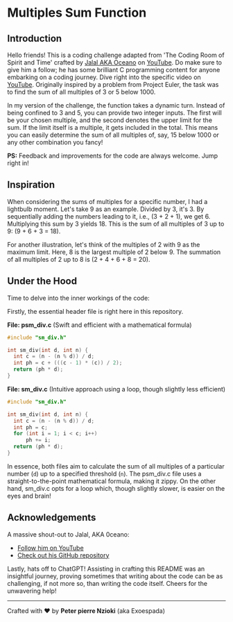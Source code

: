 # Multiples Sum Function

## Introduction
Hello friends! This is a coding challenge adapted from 'The Coding Room of Spirit and Time' crafted by [Jalal AKA Oceano](https://github.com/suspectedoceano) on [YouTube](https://www.youtube.com/@onaecO). Do make sure to give him a follow; he has some brilliant C programming content for anyone embarking on a coding journey. Dive right into the specific video on [YouTube](https://www.youtube.com/watch?v=ysAOy00IDIA&t=547s). Originally inspired by a problem from Project Euler, the task was to find the sum of all multiples of 3 or 5 below 1000.

In my version of the challenge, the function takes a dynamic turn. Instead of being confined to 3 and 5, you can provide two integer inputs. The first will be your chosen multiple, and the second denotes the upper limit for the sum. If the limit itself is a multiple, it gets included in the total. This means you can easily determine the sum of all multiples of, say, 15 below 1000 or any other combination you fancy!

**PS:** Feedback and improvements for the code are always welcome. Jump right in!

## Inspiration
When considering the sums of multiples for a specific number, I had a lightbulb moment. Let's take 9 as an example. Divided by 3, it's 3. By sequentially adding the numbers leading to it, i.e., \(3 + 2 + 1\), we get 6. Multiplying this sum by 3 yields 18. This is the sum of all multiples of 3 up to 9: \(9 + 6 + 3 = 18\).

For another illustration, let's think of the multiples of 2 with 9 as the maximum limit. Here, 8 is the largest multiple of 2 below 9. The summation of all multiples of 2 up to 8 is \(2 + 4 + 6 + 8 = 20\).

## Under the Hood
Time to delve into the inner workings of the code:

Firstly, the essential header file is right here in this repository.

**File: psm_div.c** (Swift and efficient with a mathematical formula)

```c
#include "sm_div.h"
```

```c
int sm_div(int d, int n) {
  int c = (n - (n % d)) / d;
  int ph = c + (((c - 1) * (c)) / 2);
  return (ph * d);
}
```

**File: sm_div.c** (Intuitive approach using a loop, though slightly less efficient)

```c
#include "sm_div.h"
```

```c
int sm_div(int d, int n) {
  int c = (n - (n % d)) / d;
  int ph = c;
  for (int i = 1; i < c; i++)
      ph += i;
  return (ph * d);
}
```

In essence, both files aim to calculate the sum of all multiples of a particular number (`d`) up to a specified threshold (`n`). The psm_div.c file uses a straight-to-the-point mathematical formula, making it zippy. On the other hand, sm_div.c opts for a loop which, though slightly slower, is easier on the eyes and brain!

## Acknowledgements
A massive shout-out to Jalal, AKA 0ceano:
- [Follow him on YouTube](https://www.youtube.com/@onaecO)
- [Check out his GitHub repository](https://github.com/suspectedoceano)

Lastly, hats off to ChatGPT! Assisting in crafting this README was an insightful journey, proving sometimes that writing about the code can be as challenging, if not more so, than writing the code itself. Cheers for the unwavering help!

---

Crafted with ❤️ by **Peter pierre Nzioki** (aka Exoespada)
